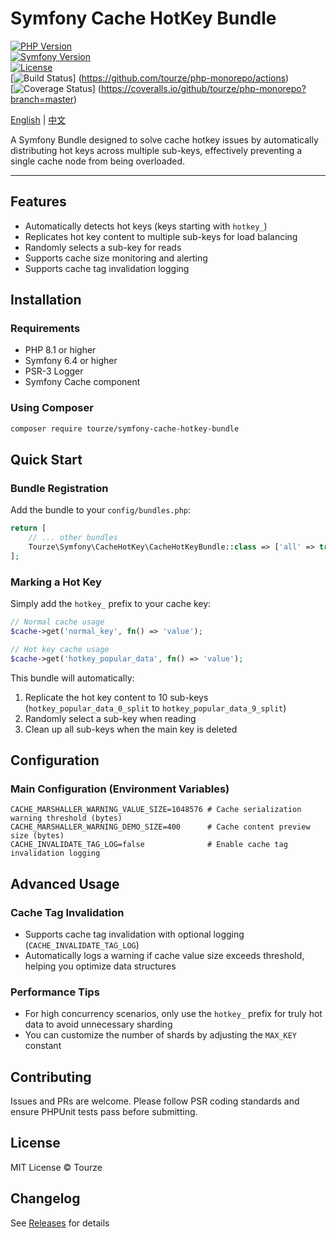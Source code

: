 # Symfony Cache HotKey Bundle

[![PHP Version](https://img.shields.io/badge/PHP-%3E%3D8.1-blue.svg)](https://www.php.net/)  
[![Symfony Version](https://img.shields.io/badge/Symfony-%3E%3D6.4-green.svg)](https://symfony.com/)  
[![License](https://img.shields.io/badge/License-MIT-yellow.svg)](LICENSE)  
[![Build Status](https://github.com/tourze/php-monorepo/workflows/CI/badge.svg)]
(https://github.com/tourze/php-monorepo/actions)  
[![Coverage Status](https://coveralls.io/repos/github/tourze/php-monorepo/badge.svg?branch=master)]
(https://coveralls.io/github/tourze/php-monorepo?branch=master)

[English](README.md) | [中文](README.zh-CN.md)

A Symfony Bundle designed to solve cache hotkey issues by automatically 
distributing hot keys across multiple sub-keys, effectively preventing 
a single cache node from being overloaded.

---

## Features

- Automatically detects hot keys (keys starting with `hotkey_`)
- Replicates hot key content to multiple sub-keys for load balancing
- Randomly selects a sub-key for reads
- Supports cache size monitoring and alerting
- Supports cache tag invalidation logging

## Installation

### Requirements
- PHP 8.1 or higher
- Symfony 6.4 or higher
- PSR-3 Logger
- Symfony Cache component

### Using Composer
```bash
composer require tourze/symfony-cache-hotkey-bundle
```

## Quick Start

### Bundle Registration
Add the bundle to your `config/bundles.php`:

```php
return [
    // ... other bundles
    Tourze\Symfony\CacheHotKey\CacheHotKeyBundle::class => ['all' => true],
];
```

### Marking a Hot Key
Simply add the `hotkey_` prefix to your cache key:

```php
// Normal cache usage
$cache->get('normal_key', fn() => 'value');

// Hot key cache usage
$cache->get('hotkey_popular_data', fn() => 'value');
```

This bundle will automatically:
1. Replicate the hot key content to 10 sub-keys (`hotkey_popular_data_0_split` to `hotkey_popular_data_9_split`)
2. Randomly select a sub-key when reading
3. Clean up all sub-keys when the main key is deleted

## Configuration

### Main Configuration (Environment Variables)
```dotenv
CACHE_MARSHALLER_WARNING_VALUE_SIZE=1048576 # Cache serialization warning threshold (bytes)
CACHE_MARSHALLER_WARNING_DEMO_SIZE=400      # Cache content preview size (bytes)
CACHE_INVALIDATE_TAG_LOG=false              # Enable cache tag invalidation logging
```

## Advanced Usage

### Cache Tag Invalidation
- Supports cache tag invalidation with optional logging (`CACHE_INVALIDATE_TAG_LOG`)
- Automatically logs a warning if cache value size exceeds threshold, helping you optimize data structures

### Performance Tips
- For high concurrency scenarios, only use the `hotkey_` prefix for truly hot data to avoid unnecessary sharding
- You can customize the number of shards by adjusting the `MAX_KEY` constant

## Contributing

Issues and PRs are welcome. Please follow PSR coding standards and ensure PHPUnit tests pass before submitting.

## License

MIT License © Tourze

## Changelog

See [Releases](https://github.com/tourze/symfony-cache-hotkey-bundle/releases) for details
